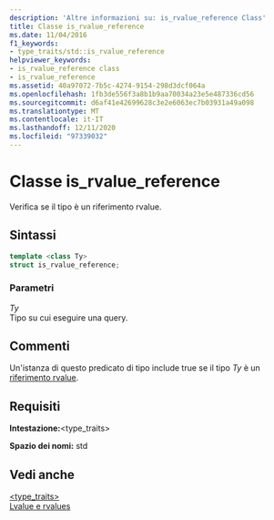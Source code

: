 ```yaml
---
description: 'Altre informazioni su: is_rvalue_reference Class'
title: Classe is_rvalue_reference
ms.date: 11/04/2016
f1_keywords:
- type_traits/std::is_rvalue_reference
helpviewer_keywords:
- is_rvalue_reference class
- is_rvalue_reference
ms.assetid: 40a97072-7b5c-4274-9154-298d3dcf064a
ms.openlocfilehash: 1fb3de556f3a8b1b9aa70034a23e5e487336cd56
ms.sourcegitcommit: d6af41e42699628c3e2e6063ec7b03931a49a098
ms.translationtype: MT
ms.contentlocale: it-IT
ms.lasthandoff: 12/11/2020
ms.locfileid: "97339032"
---
```

# <a name="is_rvalue_reference-class"></a>Classe is_rvalue_reference

Verifica se il tipo è un riferimento rvalue.

## <a name="syntax"></a>Sintassi

```cpp
template <class Ty>
struct is_rvalue_reference;
```

### <a name="parameters"></a>Parametri

*Ty*\
Tipo su cui eseguire una query.

## <a name="remarks"></a>Commenti

Un'istanza di questo predicato di tipo include true se il tipo *Ty* è un [riferimento rvalue](../cpp/rvalue-reference-declarator-amp-amp.md).

## <a name="requirements"></a>Requisiti

**Intestazione:**\<type_traits>

**Spazio dei nomi:** std

## <a name="see-also"></a>Vedi anche

[<type_traits>](../standard-library/type-traits.md)\
[Lvalue e rvalues](../cpp/lvalues-and-rvalues-visual-cpp.md)
